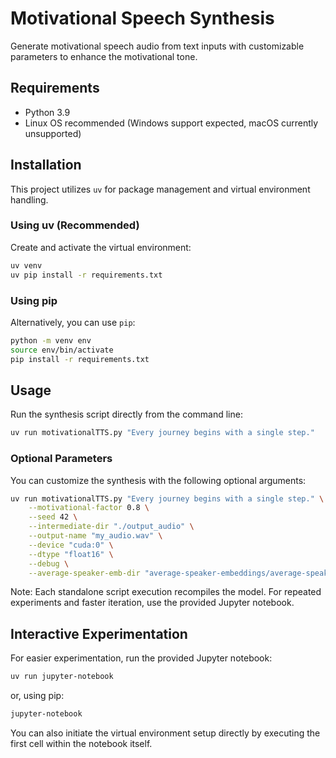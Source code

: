 # Motivational Speech Synthesis

Generate motivational speech audio from text inputs with customizable parameters to enhance the motivational tone.

## Requirements

- Python 3.9
- Linux OS recommended (Windows support expected, macOS currently unsupported)

## Installation

This project utilizes `uv` for package management and virtual environment handling.

### Using uv (Recommended)

Create and activate the virtual environment:

```bash
uv venv
uv pip install -r requirements.txt
```

### Using pip

Alternatively, you can use `pip`:

```bash
python -m venv env
source env/bin/activate
pip install -r requirements.txt
```

## Usage

Run the synthesis script directly from the command line:

```bash
uv run motivationalTTS.py "Every journey begins with a single step."
```

### Optional Parameters

You can customize the synthesis with the following optional arguments:

```bash
uv run motivationalTTS.py "Every journey begins with a single step." \
    --motivational-factor 0.8 \
    --seed 42 \
    --intermediate-dir "./output_audio" \
    --output-name "my_audio.wav" \
    --device "cuda:0" \
    --dtype "float16" \
    --debug \
    --average-speaker-emb-dir "average-speaker-embeddings/average-speaker-embeddings_400"
```

Note: Each standalone script execution recompiles the model. For repeated experiments and faster iteration, use the provided Jupyter notebook.

## Interactive Experimentation

For easier experimentation, run the provided Jupyter notebook:

```bash
uv run jupyter-notebook
```

or, using pip:

```bash
jupyter-notebook
```

You can also initiate the virtual environment setup directly by executing the first cell within the notebook itself.
